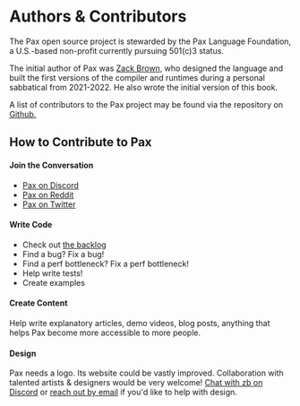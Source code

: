 # Authors & Contributors

The Pax open source project is stewarded by the Pax Language Foundation, a U.S.-based non-profit currently <!--[welcoming members](googleform?) and -->pursuing 501(c)3 status.

The initial author of Pax was [Zack Brown](https://www.twitter.com/zackaboo), who designed the language and built the first versions of the compiler and runtimes during a personal sabbatical from 2021-2022.  He also wrote the initial version of this book.

A list of contributors to the Pax project may be found via the repository on [Github.](https://www.github.com/pax-lang/pax-lang/)

## How to Contribute to Pax

#### Join the Conversation 

 - [Pax on Discord](https://discord.gg/5zXsskAzRB)
 - [Pax on Reddit](https://www.reddit.com/r/paxlang)
 - [Pax on Twitter](https://www.twitter.com/pax_lang)

<!-- #### Sponsor
Funds received will help cover administrative, service, and development costs. Until Pax achieves 501(c)3 status, sponsorships are NOT tax deductible.  TODO: add link to donations page -->

#### Write Code
 - Check out [the backlog](https://www.github.com/pax-lang/pax-lang/blob/master/TODO.md)
 - Find a bug? Fix a bug!
 - Find a perf bottleneck? Fix a perf bottleneck!
 - Help write tests!
 - Create examples

#### Create Content
Help write explanatory articles, demo videos, blog posts, anything that helps Pax become more accessible to more people.

#### Design
Pax needs a logo.  Its website could be vastly improved.  Collaboration with talented artists & designers would be very welcome!  [Chat with zb on Discord](https://discord.gg/5zXsskAzRB) or [reach out by email](mailto:zack@pax-lang.org) if you'd like to help with design.




